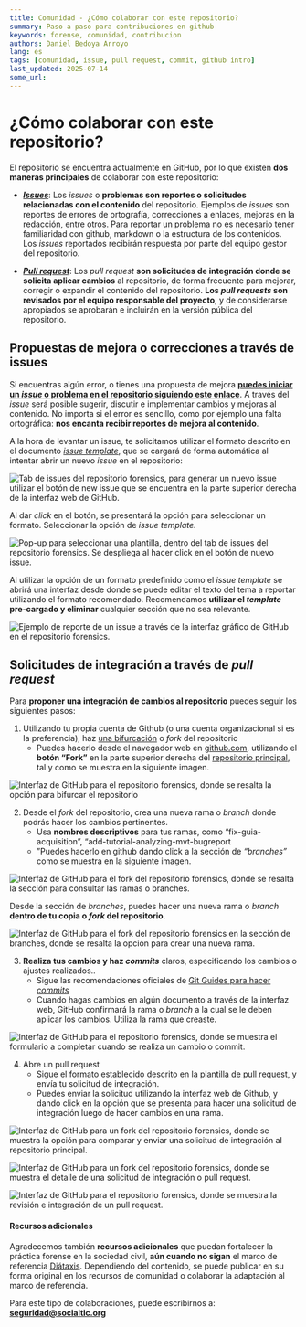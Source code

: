 ```yaml
---
title: Comunidad - ¿Cómo colaborar con este repositorio?
summary: Paso a paso para contribuciones en github
keywords: forense, comunidad, contribucion
authors: Daniel Bedoya Arroyo
lang: es
tags: [comunidad, issue, pull request, commit, github intro]
last_updated: 2025-07-14
some_url:
---
```



# ¿Cómo colaborar con este repositorio?

El repositorio se encuentra actualmente en GitHub, por lo que existen **dos maneras principales** de colaborar con este repositorio:

* [***Issues***](https://github.com/Socialtic/forensics/issues): Los *issues* o **problemas son reportes o solicitudes relacionadas con el contenido** del repositorio.  Ejemplos de *issues* son reportes de errores de ortografía, correcciones a enlaces, mejoras en la redacción, entre otros. Para reportar un problema no es necesario tener familiaridad con github, markdown o la estructura de los contenidos. Los *issues* reportados recibirán respuesta por parte del equipo gestor del repositorio. 

* [***Pull request***](https://github.com/Socialtic/forensics/pulls): Los *pull request* **son solicitudes de integración donde se solicita aplicar cambios** al repositorio, de forma frecuente para mejorar, corregir o expandir el contenido del repositorio. **Los *pull requests* son revisados por el equipo responsable del proyecto**, y de considerarse apropiados se aprobarán e incluirán en la versión pública del repositorio. 

## Propuestas de mejora o correcciones a través de issues

Si encuentras algún error, o tienes una propuesta de mejora **[puedes iniciar un *issue* o problema en el repositorio siguiendo este enlace](https://github.com/Socialtic/forensics/issues/new)**. A través del *issue* será posible sugerir, discutir e implementar cambios y mejoras al contenido. No importa si el error es sencillo, como por ejemplo una falta ortográfica: **nos encanta recibir reportes de mejora al contenido**. 

A la hora de levantar un issue, te solicitamos utilizar el formato descrito en el documento [*issue template*](https://github.com/Socialtic/forensics/blob/main/.github/ISSUE_TEMPLATE/official_template.md), que se cargará de forma automática al intentar abrir un nuevo *issue* en el repositorio: 

![Tab de issues del repositorio forensics, para generar un nuevo issue utilizar el botón de *new issue* que se encuentra en la parte superior derecha de la interfaz web de GitHub.](/assets/img/community-new-issue.jpg "imagen 1. Tab de issues del repositorio forensics, para generar un nuevo issue utilizar el botón de *new issue* que se encuentra en la parte superior derecha de la interfaz web de GitHub.")   

Al dar *click* en el botón, se presentará la opción para seleccionar un formato. Seleccionar la opción de *issue template.*  

![Pop-up para seleccionar una plantilla, dentro del tab de *issues* del repositorio forensics. Se despliega al hacer click en el botón de nuevo *issue.* ](/assets/img/community-new-issue-pop-up.jpg "imagen 2. Pop-up para seleccionar una plantilla, dentro del tab de *issues* del repositorio forensics. Se despliega al hacer click en el botón de nuevo issue.")


Al utilizar la opción de un formato predefinido como el *issue template* se abrirá una interfaz desde donde se puede editar el texto del tema a reportar utilizando el formato recomendado. Recomendamos **utilizar el *template* pre-cargado y eliminar** cualquier sección que no sea relevante. 

![Ejemplo de reporte de un *issue* a través de la interfaz gráfico de GitHub en el repositorio forensics.](/assets/img/community-new-template.jpg "imagen 3. Ejemplo de reporte de un *issue* a través de la interfaz gráfico de GitHub en el repositorio forensics.") 


## Solicitudes de integración a través de *pull request*

Para **proponer una integración de cambios al repositorio** puedes seguir los siguientes pasos: 

1. Utilizando tu propia cuenta de Github (o una cuenta organizacional si es la preferencia), haz [una bifurcación](https://docs.github.com/en/pull-requests/collaborating-with-pull-requests/working-with-forks/fork-a-repo) o *fork* del repositorio  
   * Puedes hacerlo desde el navegador web en [github.com](http://github.com), utilizando el **botón “Fork”** en la parte superior derecha del [repositorio principal](https://github.com/Socialtic/forensics), tal y como se muestra en la siguiente imagen.

![Interfaz de GitHub para el repositorio forensics, donde se resalta la opción para bifurcar el repositorio](/assets/img/community-fork-tab.jpg "imagen 4. Interfaz de GitHub para el repositorio forensics, donde se resalta la opción para bifurcar el repositorio")


2. Desde el *fork* del repositorio, crea una nueva rama o *branch* donde podrás hacer los cambios pertinentes.   
   * Usa **nombres descriptivos** para tus ramas, como “fix-guia-acquisition”, “add-tutorial-analyzing-mvt-bugreport  
   * ”Puedes hacerlo en github dando click a la sección de *“branches”* como se muestra en la siguiente imagen.   
     

![Interfaz de GitHub para el fork del repositorio forensics, donde se resalta la sección para consultar las ramas o branches.](/assets/img/community-fork-branch-tab.jpg "imagen 5.  Interfaz de GitHub para el fork del repositorio forensics, donde se resalta la sección para consultar las ramas o branches.")  

Desde la sección de *branches*, puedes hacer una nueva rama o *branch* **dentro de tu copia o *fork* del repositorio**. 

![Interfaz de GitHub para el *fork* del repositorio forensics en la sección de branches, donde se resalta la opción para crear una nueva rama.](/assets/img/community-fork-new-branch.jpg "imagen 6. Interfaz de GitHub para el *fork* del repositorio forensics en la sección de branches, donde se resalta la opción para crear una nueva rama.")  


3. **Realiza tus cambios y haz *commits*** claros, especificando los cambios o ajustes realizados..  
   * Sigue las recomendaciones oficiales de [Git Guides para hacer *commits*](https://github.com/git-guides/git-commit)  
   * Cuando hagas cambios en algún documento a través de la interfaz web, GitHub confirmará la rama o *branch* a la cual se le deben aplicar los cambios. Utiliza la rama que creaste. 

![Interfaz de GitHub para el repositorio forensics, donde se muestra el formulario a completar cuando se realiza un cambio o commit.](//assets/img/community-fork-commit.jpg "imagen 7. Interfaz de GitHub para el repositorio forensics, donde se muestra el formulario a completar cuando se realiza un cambio o commit.")

4. Abre un pull request   
   * Sigue el formato establecido descrito en la [plantilla de  pull request](https://docs.google.com/document/d/1elOOTVjq389TSSrClmDtlTEiYsCHXQCadvZfFzHmfs4/edit?tab=t.0#heading=h.j3djtr277ooi), y envía tu solicitud de integración.   
   * Puedes enviar la solicitud utilizando la interfaz web de Github, y dando click en la opción que se presenta para hacer una solicitud de integración luego de hacer cambios en una rama. 

![Interfaz de GitHub para un fork del repositorio forensics, donde se muestra la opción para comparar y enviar una solicitud de integración al repositorio principal.](/assets/img/community-fork-compare-pull-request.jpg "imagen 8. Interfaz de GitHub para un fork del repositorio forensics, donde se muestra la opción para comparar y enviar una solicitud de integración al repositorio principal.")



![Interfaz de GitHub para un fork del repositorio forensics, donde se muestra el detalle de una solicitud de integración o pull request. ](/assets/img/community-pull-request-template.jpg "imagen 9. Interfaz de GitHub para un fork del repositorio forensics, donde se muestra el detalle de una solicitud de integración o pull request. ")



![Interfaz de GitHub para el repositorio forensics, donde se muestra la revisión e integración de un pull request.](/assets/img/community-pull-request-example.jpg "imagen 10. Interfaz de GitHub para el repositorio forensics, donde se muestra la revisión e integración de un pull request.")


#### Recursos adicionales

Agradecemos también **recursos adicionales** que puedan fortalecer la práctica forense en la sociedad civil, **aún cuando no sigan** el marco de referencia [Diátaxis](https://diataxis.fr/). Dependiendo del contenido, se puede publicar en su forma original en los recursos de comunidad o colaborar la adaptación al marco de referencia. 

Para este tipo de colaboraciones, puede escribirnos a: [**seguridad@socialtic.org**](mailto:seguridad@socialtic.org)
